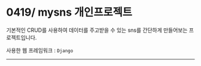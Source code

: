 # 0419/ mysns 개인프로젝트

기본적인 CRUD를 사용하여 데이터를 주고받을 수 있는 sns를 간단하게 만들어보는 프로젝트입니다. 

사용한 웹 프레임워크 : `Django`

<hr>



